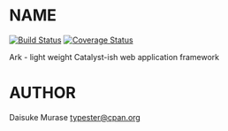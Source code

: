 # NAME

[![Build Status](https://secure.travis-ci.org/typester/ark-perl.png?branch=master)](http://travis-ci.org/typester/ark-perl)
[![Coverage Status](https://coveralls.io/repos/typester/ark-perl/badge.png?branch=master)](https://coveralls.io/r/typester/ark-perl)

Ark - light weight Catalyst-ish web application framework

# AUTHOR

Daisuke Murase <typester@cpan.org>
